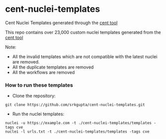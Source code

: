 # cent-nuclei-templates
Cent Nuclei Templates generated through the [cent tool](https://github.com/xm1k3/cent)

This repo contains over 23,000 custom nuclei templates generated from the [cent tool](https://github.com/xm1k3/cent)

Note:
- All the invalid templates which are not compatible with the latest nuclei are removed.
- All the duplicate templates are removed
- All the workflows are removed

### How to run these templates

- Clone the repository:
```
git clone https://github.com/srkgupta/cent-nuclei-templates.git
```

- Run the nuclei templates:
```
nuclei -u https://example.com -t ./cent-nuclei-templates/templates -tags cve
nuclei -l urls.txt -t ./cent-nuclei-templates/templates -tags cve
```
